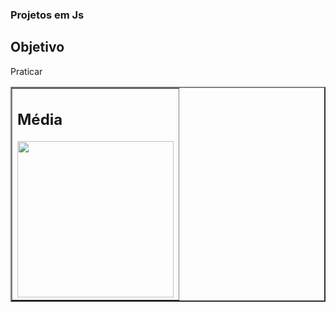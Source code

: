 ### Projetos em Js

## Objetivo 

Praticar

<table border = "2">
<tr>
<td> 
<h2>Média</h2>

<a href = "https://romulomax47.github.io/Projetos-Js/media">
<img src = "./img/imgmedia.png" width = "250px">
 </a>
</td>
</tr>
</table>